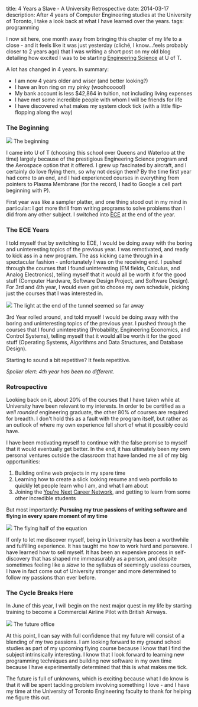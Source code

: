 title: 4 Years a Slave - A University Retrospective
date: 2014-03-17
description: After 4 years of Computer Engineering studies at the University of Toronto, I take a look back at what I have learned over the years.
tags: programming

I now sit here, one month away from bringing this chapter of my life to a close - and it feels like it was just yesterday (cliché, I know...feels probably closer to 2 years ago) that I was writing a short post on my old blog detailing how excited I was to be starting [Engineering Science](http://www.engsci.utoronto.ca/) at U of T.

A lot has changed in 4 years. In summary:

* I am now 4 years older and wiser (and better looking?)
* I have an Iron ring on my pinky (woohooooo!)
* My bank account is less $42,864 in tuition, not including living expenses
* I have met some incredible people with whom I will be friends for life
* I have discovered what makes my system clock tick (with a little flip-flopping along the way)

### The Beginning

<div class="hw-image-left">
	<img src="https://scontent-a-ord.xx.fbcdn.net/hphotos-prn1/t1.0-9/46834_432869050670_3179575_n.jpg">
	<span class="caption">The beginning</span>
</div>

I came into U of T (choosing this school over Queens and Waterloo at the time) largely because of the prestigious Engineering Science program and the Aerospace option that it offered. I grew up fascinated by aircraft, and I certainly do love flying them, so why not design them? By the time first year had come to an end, and I had experienced courses in everything from pointers to Plasma Membrane (for the record, I had to Google a cell part beginning with P). 

First year was like a sampler platter, and one thing stood out in my mind in particular: I got more thrill from writing programs to solve problems than I did from any other subject. I switched into [ECE](http://www.ece.utoronto.ca/) at the end of the year.

### The ECE Years
I told myself that by switching to ECE, I would be doing away with the boring and uninteresting topics of the previous year. I was remotivated, and ready to kick ass in a new program. The ass kicking came through in a spectacular fashion - unfortunately I was on the receiving end. I pushed through the courses that I found uninteresting (EM fields, Calculus, and Analog Electronics), telling myself that it would all be worth it for the good stuff (Computer Hardware, Software Design Project, and Software Design). For 3rd and 4th year, I would even get to choose my own schedule, picking just the courses that I was interested in.

<div class="fw-image">
	<img src="http://media.giphy.com/media/TP6iBcJgI8ZlS/giphy.gif">
	<span class="caption">The light at the end of the tunnel seemed so far away</span>
</div>

3rd Year rolled around, and told myself I would be doing away with the boring and uninteresting topics of the previous year. I pushed through the courses that I found uninteresting (Probability, Engineering Economics, and Control Systems), telling myself that it would all be worth it for the good stuff (Operating Systems, Algorithms and Data Structures, and Database Design).

Starting to sound a bit repetitive? It feels repetitive.

*Spoiler alert: 4th year has been no different.*

### Retrospective
Looking back on it, about 20% of the courses that I have taken while at University have been relevant to my interests. In order to be certified as a *well rounded* engineering graduate, the other 80% of courses are required for breadth. I don't hold this as a fault with the program itself, but rather as an outlook of where my own experience fell short of what it possibly could have.

I have been motivating myself to continue with the false promise to myself that it would eventually get better. In the end, it has ultimately been my own personal ventures outside the classroom that have landed me all of my big opportunities:

1. Building online web projects in my spare time
2. Learning how to create a slick looking resume and web portfolio to quickly let people learn who I am, and what I am about
3. Joining the [You're Next Career Network](http://yourenext.ca/), and getting to learn from some other incredible students

But most importantly: **Pursuing my true passions of writing software and flying in every spare moment of my time**

<div class="fw-image">
	<img src="http://jamesharding.ca/photography/uploads/big/c4c63770eb7afcd0216b1c41783477e0.jpg">
	<span class="caption">The flying half of the equation</span>
</div>

If only to let me discover myself, being in University has been a worthwhile and fulfilling experience. It has taught me how to work hard and persevere. I have learned how to sell myself. It has been an expensive process in self-discovery that has shaped me immeasurably as a person, and despite sometimes feeling like a *slave* to the syllabus of seemingly useless courses, I have in fact come out of University stronger and more determined to follow my passions than ever before.

### The Cycle Breaks Here
In June of this year, I will begin on the next major quest in my life by starting training to become a Commercial Airline Pilot with British Airways.

<div class="fw-image">
	<img src="http://www.karthikchidambaram.com/wp-content/uploads/2014/01/british_airways.jpg">
	<span class="caption">The future office</span>
</div>

At this point, I can say with full confidence that my future will consist of a blending of my two passions. I am looking forward to my ground school studies as part of my upcoming flying course because I know that I find the subject intrinsically interesting. I know that I look forward to learning new programming techniques and building new software in my own time because I have experimentally determined that this is what makes me tick.

The future is full of unknowns, which is exciting because what I do know is that it will be spent tackling problem involving something I love - and I have my time at the University of Toronto Engineering faculty to thank for helping me figure this out.